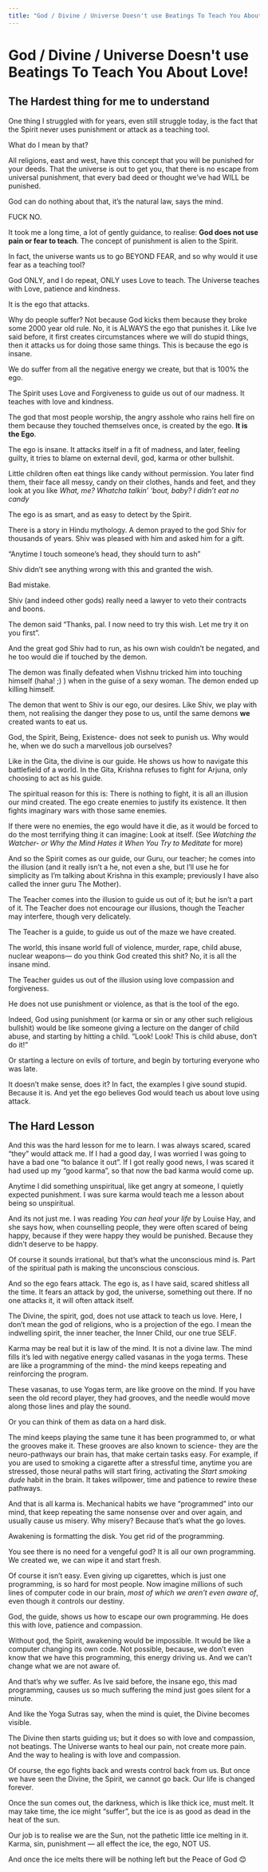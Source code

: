 ```yaml
---
title: "God / Divine / Universe Doesn't use Beatings To Teach You About Love"
---
```


# God / Divine / Universe  Doesn't use Beatings To Teach You About Love!

## The Hardest thing for me to understand 

 

One thing I struggled with for years, even still struggle today, is the fact that the Spirit never uses punishment or attack as a teaching tool. 

 

What do I mean by that? 

 

All religions, east and west, have this concept that you will be punished for your deeds. That the universe is out to get you, that there is no escape from universal punishment, that every bad deed or thought we’ve had WILL be punished. 

 

God can do nothing about that, it’s the natural law, says the mind. 

 

FUCK NO. 

 

It took me a long time, a lot of gently guidance, to realise: **God does not use pain or fear to teach**. The concept of punishment is alien to the Spirit. 

 

In fact, the universe wants us to go BEYOND FEAR, and so why would it use fear as a teaching tool? 

 

God ONLY, and I do repeat, ONLY uses Love to teach. The Universe teaches with Love, patience and kindness. 

 

It is the ego that attacks. 

 

Why do people suffer? Not because God kicks them because they broke some 2000 year old rule. No, it is ALWAYS the ego that punishes it. Like Ive said before, it first creates circumstances where we will do stupid things, then it attacks us for doing those same things. This is because the ego is insane. 

 

We do suffer from all the negative energy we create, but that is 100% the ego. 

 

The Spirit uses Love and Forgiveness to guide us out of our madness. It teaches with love and kindness. 

 

The god that most people worship, the angry asshole who rains hell fire on them because they touched themselves once, is created by the ego. **It is the Ego**.  

 

The ego is insane. It attacks itself in a fit of madness, and later, feeling guilty, it tries to blame on external devil, god, karma or other bullshit. 

 

Little children often eat things like candy without permission. You later find them, their face all messy, candy on their clothes, hands and feet, and they look at you like *What, me? Whatcha talkin’ ‘bout, baby? I didn’t eat no candy* 

 

The ego is as smart, and as easy to detect by the Spirit. 

 

There is a story in Hindu mythology. A demon prayed to the god Shiv for thousands of years. Shiv was pleased with him and asked him for a gift. 

 

“Anytime I touch someone’s head, they should turn to ash” 

 

Shiv didn’t see anything wrong with this and granted the wish. 

 

Bad mistake. 

 

Shiv (and indeed other gods) really need a lawyer to veto their contracts and boons. 

 

The demon said “Thanks, pal. I now need to try this wish. Let me try it on you first”. 

 

And the great god Shiv had to run, as his own wish couldn’t be negated, and he too would die if touched by the demon. 

 

The demon was finally defeated when Vishnu tricked him into touching himself (haha! ;) ) when in the guise of a sexy woman. The demon ended up killing himself. 

 

The demon that went to Shiv is our ego, our desires. Like Shiv, we play with them, not realising the danger they pose to us, until the same demons **we** created wants to eat us. 

 

God, the Spirit, Being, Existence- does not seek to punish us. Why would he, when we do such a marvellous job ourselves? 

 

Like in the Gita, the divine is our guide. He shows us how to navigate this battlefield of a world. In the Gita, Krishna refuses to fight for Arjuna, only choosing to act as his guide. 

 

The spiritual reason for this is: There is nothing to fight, it is all an illusion our mind created. The ego create enemies to justify its existence. It then fights imaginary wars with those same enemies. 

 

If there were no enemies, the ego would have it die, as it would be forced to do the most terrifying thing it can imagine: Look at itself. (See *Watching the Watcher- or Why the Mind Hates it When You Try to Meditate* for more) 

 

And so the Spirit comes as our guide, our Guru, our teacher; he comes into the illusion (and it really isn’t a he, not even a she, but I’ll use he for simplicity as I’m talking about Krishna in this example; previously I have also called the inner guru The Mother). 

 

The Teacher comes into the illusion to guide us out of it; but he isn’t a part of it. The Teacher does not encourage our illusions, though the Teacher may interfere, though very delicately. 

 

The Teacher is a guide, to guide us out of the maze we have created. 

 

The world, this insane world full of violence, murder, rape, child abuse, nuclear weapons— do you think God created this shit? No, it is all the insane mind. 

 

The Teacher guides us out of the illusion using love compassion and forgiveness. 

 

He does not use punishment or violence, as that is the tool of the ego. 

 

Indeed, God using punishment (or karma or sin or any other such religious bullshit) would be like someone giving a lecture on the danger of child abuse, and starting by hitting a child. “Look! Look! This is child abuse, don’t do it!” 

 

Or starting a lecture on evils of torture, and begin by torturing everyone who was late. 

 

It doesn’t make sense, does it? In fact, the examples I give sound stupid. Because it is. And yet the ego believes God would teach us about love using attack. 

 

## The Hard Lesson 

 

And this was the hard lesson for me to learn. I was always scared, scared “they” would attack me. If I had a good day, I was worried I was going to have a bad one “to balance it out”. If I got really good news, I was scared it had used up my “good karma”, so that now the bad karma would come up. 

 

Anytime I did something unspiritual, like get angry at someone, I quietly expected punishment. I was sure karma would teach me a lesson about being so unspiritual. 

 

And its not just me. I was reading *You can heal your life* by Louise Hay, and she says how, when counselling people, they were often scared of being happy, because if they were happy they would be punished. Because they didn’t deserve to be happy. 

 

Of course it sounds irrational, but that’s what the unconscious mind is. Part of the spiritual path is making the unconscious conscious. 

 

And so the ego fears attack. The ego is, as I have said, scared shitless all the time. It fears an attack by god, the universe, something out there. If no one attacks it, it will often attack itself. 

 

The Divine, the spirit, god, does not use attack to teach us love. Here, I don’t mean the god of religions, who is a projection of the ego. I mean the indwelling spirit, the inner teacher, the Inner Child, our one true SELF. 

  

 

Karma may be real but it is law of the mind. It is not a divine law. The mind fills it’s led with negative energy called vasanas in the yoga terms. These are like a programming of the mind- the mind keeps repeating and reinforcing the program.  

 

 

These vasanas, to use Yogas term, are like groove on the mind. If you have seen the old record player, they had grooves, and the needle would move along those lines and play the sound. 

 

Or you can think of them as data on a hard disk. 

 

The mind keeps playing the same tune it has been programmed to, or what the grooves make it. These grooves are also known to science- they are the neuro-pathways our brain has, that make certain tasks easy. For example, if you are used to smoking a cigarette after a stressful time, anytime you are stressed, those neural paths will start firing, activating the *Start smoking dude* habit in the brain. It takes  willpower, time and patience to rewire these pathways. 

 

And that is all karma is. Mechanical habits we have “programmed” into our mind, that keep repeating the same nonsense over and over again, and usually cause us misery. Why misery? Because that’s what the go loves. 

 

Awakening is formatting the disk.  You get rid of the programming. 

 

 

You see there is no need for a vengeful god? It is all our own programming. We created we, we can wipe it and start fresh. 

 

Of course it isn’t easy. Even giving up cigarettes, which is just one programming, is so hard for most people. Now imagine millions of such lines of computer code in our brain, *most of which we aren’t even aware of*, even though it controls our destiny. 

 

God, the guide, shows us how to escape our own programming. He does this with love, patience and compassion. 

 

Without god, the Spirit, awakening would be impossible. It would be like a computer changing its own code. Not possible, because, we don’t even know that we have this programming, this energy driving us. And we can’t change what we are not aware of. 

 

And that’s why we suffer. As Ive said before, the insane ego, this mad programming, causes us so much suffering the mind just  goes silent for a minute. 

 

And like the Yoga Sutras say, when the mind is quiet, the Divine becomes visible. 

The Divine then starts guiding us; but it does so with love and compassion, not beatings. The Universe wants to heal our pain, not create more pain. And the way to healing is with love and compassion.


Of course, the ego fights back and wrests control back from us. But once we have seen the Divine, the Spirit, we cannot go back. Our life is changed forever. 

 

Once the sun comes out, the darkness, which is like thick ice, must melt. It may take time, the ice might “suffer”, but the ice is as good as dead in the heat of the sun. 

 

Our job is to realise we are the Sun, not the pathetic little ice melting in it. Karma, sin, punishment — all effect the ice, the ego, NOT US. 

 

And once the ice melts there will be nothing left but the Peace of God   😊

 
